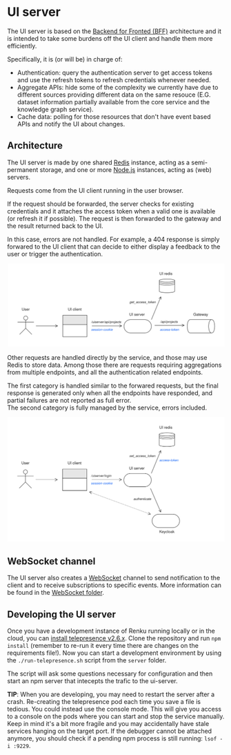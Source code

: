 # UI server

The UI server is based on the [Backend for Fronted (BFF)](https://samnewman.io/patterns/architectural/bff) architecture and it is intended to take some burdens off the UI client and handle them more efficiently.

Specifically, it is (or will be) in charge of:
- Authentication: query the authentication server to get access tokens and use the refresh tokens
  to refresh credentials whenever needed.
- Aggregate APIs: hide some of the complexity we currently have due to different sources providing
  different data on the same resouce (E.G. dataset information partially available from the core
  service and the knowledge graph service).
- Cache data: polling for those resources that don't have event based APIs and notify the UI about
  changes.

## Architecture

The UI server is made by one shared [Redis](https://redis.com) instance, acting as a
semi-permanent storage, and one or more [Node.js](https://nodejs.org) instances, acting as
(web) servers.

Requests come from the UI client running in the user browser.

If the request should be forwarded, the server checks for existing credentials and it attaches
the access token when a valid one is available (or refresh it if possible).
The request is then forwarded to the gateway and the result returned back to the UI.

In this case, errors are not handled. For example, a 404 response is simply forwared to the UI
client that can decide to either display a feedback to the user or trigger the authentication.

![Request flow](./public/server-flow-request.png)

Other requests are handled directly by the service, and those may use Redis to store data.
Among those there are requests requiring aggregations from multiple endpoints, and all the
authentication related endpoints.

The first category is handled similar to the forwared requests, but the final 
response is generated only when all the endpoints have responded, and partial failures
are not reported as full error.\
The second category is fully managed by the service, errors included.

![Authentication flow](./public/server-flow-auth.png)

## WebSocket channel

The UI server also creates a [WebSocket](https://en.wikipedia.org/wiki/WebSocket)
channel to send notification to the client and to receive subscriptions to specific
events. More information can be found in the [WebSocket folder](/src/websocket).

## Developing the UI server

Once you have a development instance of Renku running locally or in the cloud,
you can [install telepresence v2.6.x](https://www.telepresence.io/docs/latest/install/).
Clone the repository and run `npm install` (remember to re-run it every time there are
changes on the requirements file!).
Now you can start a development environment by using the `./run-telepresence.sh`
script from the `server` folder.

The script will ask some questions necessary for configuration and then start an npm server that intecepts the trafic to the ui-server.

**TIP**: When you are developing, you may need to restart the server after a crash. Re-creating
the telepresence pod each time you save a file is tedious. You could instead use the console
mode. This will give you access to a console on the pods where you can start and stop the service manually. Keep in mind it's a bit more fragile and you may accidentally have stale services hanging on the target port. If the debugger cannot be attached
anymore, you should check if a pending npm process is still running: `lsof -i :9229`.
